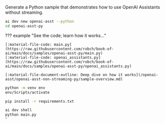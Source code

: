 Generate a Python sample that demonstrates how to use OpenAI Assistants without streaming.

``` bash
ai dev new openai-asst --python
cd openai-asst-py
```

??? example "See the code; learn how it works..."

    [:material-file-code: main.py](https://raw.githubusercontent.com/robch/book-of-ai/main/docs/samples/openai-asst-py/main.py)  
    [:material-file-code: openai_assistants.py](https://raw.githubusercontent.com/robch/book-of-ai/main/docs/samples/openai-asst-py/openai_assistants.py)  

    [:material-file-document-outline: Deep dive on how it works](/openai-asst/openai-asst-non-streaming-py/sample-overview.md)  

``` bash title="Create virtual environment"
python -m venv env
env/Scripts/activate
```

``` bash title="Install requirements"
pip install -r requirements.txt
```

``` bash title="Run the sample"
ai dev shell
python main.py
"